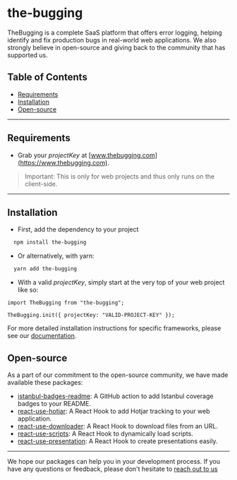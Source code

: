 # the-bugging

TheBugging is a complete SaaS platform that offers error logging, helping identify and fix production bugs in real-world web applications. We also strongly believe in open-source and giving back to the community that has supported us.

## Table of Contents

- [Requirements](#requirements)
- [Installation](#installation)
- [Open-source](#open-source)

---

## Requirements

- Grab your _projectKey_ at [www.thebugging.com](https://www.thebugging.com).

> Important: This is only for web projects and thus only runs on the client-side.

---

## Installation

- First, add the dependency to your project

```bash
  npm install the-bugging
```

- Or alternatively, with yarn:

```bash
  yarn add the-bugging
```

- With a valid _projectKey_, simply start at the very top of your web project like so:

```tsx
import TheBugging from "the-bugging";

TheBugging.init({ projectKey: "VALID-PROJECT-KEY" });
```

For more detailed installation instructions for specific frameworks, please see our [documentation](https://docs.thebugging.com).

## Open-source

As a part of our commitment to the open-source community, we have made available these packages:

- [istanbul-badges-readme](https://github.com/the-bugging/istanbul-badges-readme): A GitHub action to add Istanbul coverage badges to your README.
- [react-use-hotjar](https://github.com/the-bugging/react-use-hotjar): A React Hook to add Hotjar tracking to your web application.
- [react-use-downloader](https://github.com/the-bugging/react-use-downloader): A React Hook to download files from an URL.
- [react-use-scripts](https://github.com/the-bugging/react-use-scripts): A React Hook to dynamically load scripts.
- [react-use-presentation](https://github.com/the-bugging/react-use-presentation): A React Hook to create presentations easily.

---

We hope our packages can help you in your development process. If you have any questions or feedback, please don't hesitate to [reach out to us](https://www.thebugging.com/contact)
